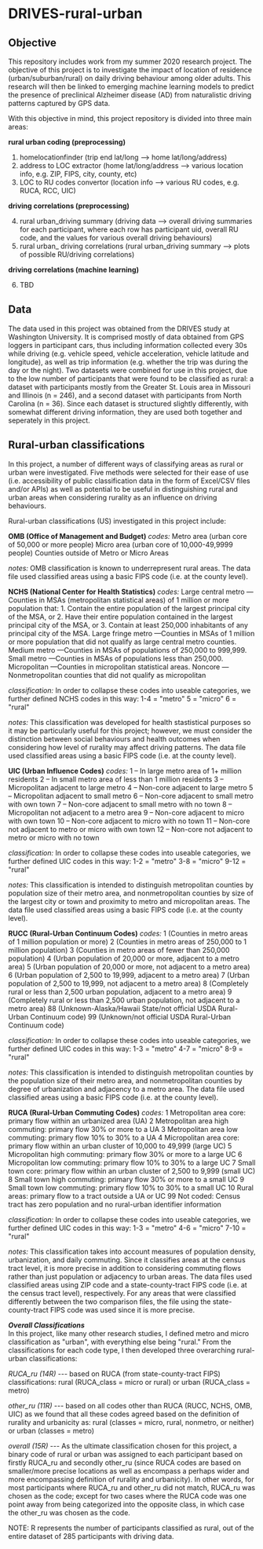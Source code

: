 # DRIVES-rural-urban

## Objective
This repository includes work from my summer 2020 research project. The objective of this project is to investigate the impact of location of residence (urban/suburban/rural) on daily driving behaviour among older adults. This research will then be linked to emerging machine learning models to predict the presence of preclinical Alzheimer disease (AD) from naturalistic driving patterns captured by GPS data.

With this objective in mind, this project repository is divided into three main areas:

**rural urban coding (preprocessing)**

1. homelocationfinder (trip end lat/long --> home lat/long/address)
2. address to LOC extractor (home lat/long/address --> various location info, e.g. ZIP, FIPS, city, county, etc)
3. LOC to RU codes convertor (location info --> various RU codes, e.g. RUCA, RCC, UIC)

**driving correlations (preprocessing)**

4. rural urban_driving summary (driving data --> overall driving summaries for each participant, where each row has participant uid, overall RU code, and the values for various overall driving behaviours)
5. rural urban_ driving correlations (rural urban_driving summary --> plots of possible RU/driving correlations)

**driving correlations (machine learning)**  

6. TBD

## Data

The data used in this project was obtained from the DRIVES study at Washington University. It is comprised mostly of data obtained from GPS loggers in participant cars, thus including information collected every 30s while driving (e.g. vehicle speed, vehicle acceleration, vehicle latitude and longitude), as well as trip information (e.g. whether the trip was during the day or the night). Two datasets were combined for use in this project, due to the low number of participants that were found to be classified as rural: a dataset with participants mostly from the Greater St. Louis area in Missouri and Illinois (n = 246), and a second dataset with participants from North Carolina (n = 36). Since each dataset is structured slightly differently, with somewhat different driving information, they are used both together and seperately in this project.


## Rural-urban classifications

In this project, a number of different ways of classifying areas as rural or urban were investigated. Five methods were selected for their ease of use (i.e. accessibility of public classification data in the form of Excel/CSV files and/or APIs) as well as potential to be useful in distinguishing rural and urban areas when considering rurality as an influence on driving behaviours.

Rural-urban classifications (US) investigated in this project include:

**OMB (Office of Management and Budget)**
*codes:*
Metro area (urban core of 50,000 or more people)
Micro area (urban core of 10,000-49,9999 people)
Counties outside of Metro or Micro Areas

*notes:*
OMB classification is known to underrepresent rural areas. The data file used classified areas using a basic FIPS code (i.e. at the county level).


**NCHS (National Center for Health Statistics)**
*codes:*
Large central metro —Counties in MSAs (metropolitan statistical areas) of 1 million or more population that: 1. Contain the entire population of the largest principal city of the MSA, or 2. Have their entire population contained in the largest principal city of the MSA, or 3. Contain at least 250,000 inhabitants of any principal city of the MSA.
Large fringe metro —Counties in MSAs of 1 million or more population that did not qualify as large central metro counties.
Medium metro —Counties in MSAs of populations of 250,000 to 999,999.
Small metro —Counties in MSAs of populations less than 250,000.
Micropolitan —Counties in micropolitan statistical areas.
Noncore —Nonmetropolitan counties that did not qualify as micropolitan

*classification:*
In order to collapse these codes into useable categories, we further defined NCHS codes in this way:
1-4 = "metro"
5 = "micro"
6 = "rural"

*notes:*
This classification was developed for health stastistical purposes so it may be particularly useful for this project; however, we must consider the distinction between social behaviours and health outcomes when considering how level of rurality may affect driving patterns. The data file used classified areas using a basic FIPS code (i.e. at the county level).


**UIC (Urban Influence Codes)**
*codes:*
1 – In large metro area of 1+ million residents
2 – In small metro area of less than 1 million residents
3 – Micropolitan adjacent to large metro
4 – Non-core adjacent to large metro
5 – Micropolitan adjacent to small metro
6 – Non-core adjacent to small metro with own town
7 – Non-core adjacent to small metro with no town
8 – Micropolitan not adjacent to a metro area
9 – Non-core adjacent to micro with own town
10 – Non-core adjacent to micro with no town
11 – Non-core not adjacent to metro or micro with own town
12 – Non-core not adjacent to metro or micro with no town

*classification:*
In order to collapse these codes into useable categories, we further defined UIC codes in this way:
1-2 = "metro"
3-8 = "micro"
9-12 = "rural"

*notes:*
This classification is intended to distinguish metropolitan counties by population size of their metro area, and nonmetropolitan counties by size of the largest city or town and proximity to metro and micropolitan areas. The data file used classified areas using a basic FIPS code (i.e. at the county level).

**RUCC (Rural-Urban Continuum Codes)**
*codes:*
1 (Counties in metro areas of 1 million population or more)
2 (Counties in metro areas of 250,000 to 1 million population)
3 (Counties in metro areas of fewer than 250,000 population)
4 (Urban population of 20,000 or more, adjacent to a metro area)
5 (Urban population of 20,000 or more, not adjacent to a metro area)
6 (Urban population of 2,500 to 19,999, adjacent to a metro area)
7 (Urban population of 2,500 to 19,999, not adjacent to a metro area)
8 (Completely rural or less than 2,500 urban population, adjacent to a metro area)
9 (Completely rural or less than 2,500 urban population, not adjacent to a metro area)
88 (Unknown-Alaska/Hawaii State/not official USDA Rural-Urban Continuum code)
99 (Unknown/not official USDA Rural-Urban Continuum code)

*classification:*
In order to collapse these codes into useable categories, we further defined UIC codes in this way:
1-3 = "metro"
4-7 = "micro"
8-9 = "rural"

*notes:*
This classification is intended to distinguish metropolitan counties by the population size of their metro area, and nonmetropolitan counties by degree of urbanization and adjacency to a metro area. The data file used classified areas using a basic FIPS code (i.e. at the county level).


**RUCA (Rural-Urban Commuting Codes)**
*codes:*
1	Metropolitan area core: primary flow within an urbanized area (UA)
2	Metropolitan area high commuting: primary flow 30% or more to a UA
3	Metropolitan area low commuting: primary flow 10% to 30% to a UA
4	Micropolitan area core: primary flow within an urban cluster of 10,000 to 49,999 (large UC)
5	Micropolitan high commuting: primary flow 30% or more to a large UC
6	Micropolitan low commuting: primary flow 10% to 30% to a large UC
7	Small town core: primary flow within an urban cluster of 2,500 to 9,999 (small UC)
8	Small town high commuting: primary flow 30% or more to a small UC
9	Small town low commuting: primary flow 10% to 30% to a small UC
10	Rural areas: primary flow to a tract outside a UA or UC
99	Not coded: Census tract has zero population and no rural-urban identifier information

*classification:*
In order to collapse these codes into useable categories, we further defined UIC codes in this way:
1-3 = "metro"
4-6 = "micro"
7-10 = "rural"

*notes:*
This classification takes into account measures of population density, urbanization, and daily commuting. Since it classifies areas at the census tract level, it is more precise in addition to considering commuting flows rather than just population or adjacency to urban areas. The data files used classified areas using ZIP code and a state-county-tract FIPS code (i.e. at the census tract level), respectively. For any areas that were classified differently between the two comparison files, the file using the state-county-tract FIPS code was used since it is more precise.

***Overall Classifications***  
In this project, like many other research studies, I defined metro and micro classification as "urban", with everything else being "rural." From the classifications for each code type, I then developed three overarching rural-urban classifications:

*RUCA_ru (14R)* --- based on RUCA (from state-county-tract FIPS) classifications: rural (RUCA_class = micro or rural) or urban (RUCA_class = metro)

*other_ru (11R)* --- based on all codes other than RUCA (RUCC, NCHS, OMB, UIC) as we found that all these codes agreed based on the definition of rurality and urbanicity as: rural (classes = micro, rural, nonmetro, or neither) or urban (classes = metro)

*overall (15R)* --- As the ultimate classification chosen for this project, a binary code of rural or urban was assigned to each participant based on firstly RUCA_ru and secondly other_ru (since RUCA codes are based on smaller/more precise locations as well as encompass a perhaps wider and more encompassing definition of rurality and urbanicity). In other words, for most participants where RUCA_ru and other_ru did not match, RUCA_ru was chosen as the code; except for two cases where the RUCA code was one point away from being categorized into the opposite class, in which case the other_ru was chosen as the code. 

NOTE: R represents the number of participants classified as rural, out of the entire dataset of 285 participants with driving data.